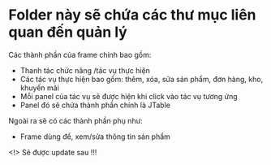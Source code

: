 # Folder này sẽ chứa các thư mục liên quan đến quản lý
Các thành phần của frame chính bao gồm: 
- Thanh tác chức năng /tác vụ thực hiện
- Các tác vụ thực hiện bao gồm: thêm, xóa, sửa sản phẩm, đơn hàng, kho, khuyến mãi
- Mỗi panel của tác vụ sẽ được hiện khi click vào tác vụ tương ứng
- Panel đó sẽ chứa thành phần chính là JTable

Ngoài ra sẽ có các thành phần phụ như:
- Frame dùng để, xem/sửa thông tin sản phẩm

<!> Sẽ được update sau !!!